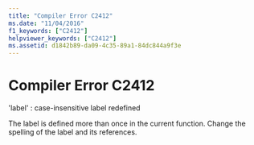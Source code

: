 ```yaml
---
title: "Compiler Error C2412"
ms.date: "11/04/2016"
f1_keywords: ["C2412"]
helpviewer_keywords: ["C2412"]
ms.assetid: d1842b89-da09-4c35-89a1-84dc844a9f3e
---
```

# Compiler Error C2412

'label' : case-insensitive label redefined

The label is defined more than once in the current function. Change the spelling of the label and its references.
